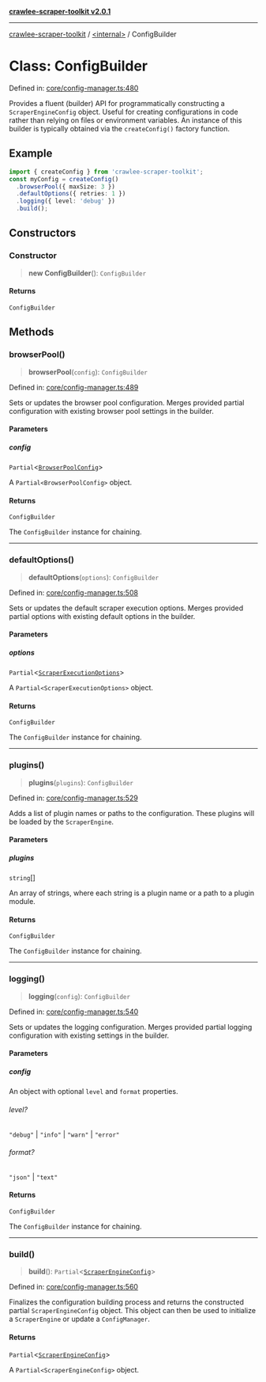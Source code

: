 [**crawlee-scraper-toolkit v2.0.1**](../../README.md)

***

[crawlee-scraper-toolkit](../../globals.md) / [\<internal\>](../README.md) / ConfigBuilder

# Class: ConfigBuilder

Defined in: [core/config-manager.ts:480](https://github.com/devalexanderdaza/crawlee-scraper-toolkit/blob/main/src/core/config-manager.ts#L480)

Provides a fluent (builder) API for programmatically constructing a `ScraperEngineConfig` object.
Useful for creating configurations in code rather than relying on files or environment variables.
An instance of this builder is typically obtained via the `createConfig()` factory function.

## Example

```ts
import { createConfig } from 'crawlee-scraper-toolkit';
const myConfig = createConfig()
  .browserPool({ maxSize: 3 })
  .defaultOptions({ retries: 1 })
  .logging({ level: 'debug' })
  .build();
```

## Constructors

### Constructor

> **new ConfigBuilder**(): `ConfigBuilder`

#### Returns

`ConfigBuilder`

## Methods

### browserPool()

> **browserPool**(`config`): `ConfigBuilder`

Defined in: [core/config-manager.ts:489](https://github.com/devalexanderdaza/crawlee-scraper-toolkit/blob/main/src/core/config-manager.ts#L489)

Sets or updates the browser pool configuration.
Merges provided partial configuration with existing browser pool settings in the builder.

#### Parameters

##### config

`Partial`\<[`BrowserPoolConfig`](../../interfaces/BrowserPoolConfig.md)\>

A `Partial<BrowserPoolConfig>` object.

#### Returns

`ConfigBuilder`

The `ConfigBuilder` instance for chaining.

***

### defaultOptions()

> **defaultOptions**(`options`): `ConfigBuilder`

Defined in: [core/config-manager.ts:508](https://github.com/devalexanderdaza/crawlee-scraper-toolkit/blob/main/src/core/config-manager.ts#L508)

Sets or updates the default scraper execution options.
Merges provided partial options with existing default options in the builder.

#### Parameters

##### options

`Partial`\<[`ScraperExecutionOptions`](../../interfaces/ScraperExecutionOptions.md)\>

A `Partial<ScraperExecutionOptions>` object.

#### Returns

`ConfigBuilder`

The `ConfigBuilder` instance for chaining.

***

### plugins()

> **plugins**(`plugins`): `ConfigBuilder`

Defined in: [core/config-manager.ts:529](https://github.com/devalexanderdaza/crawlee-scraper-toolkit/blob/main/src/core/config-manager.ts#L529)

Adds a list of plugin names or paths to the configuration.
These plugins will be loaded by the `ScraperEngine`.

#### Parameters

##### plugins

`string`[]

An array of strings, where each string is a plugin name or a path to a plugin module.

#### Returns

`ConfigBuilder`

The `ConfigBuilder` instance for chaining.

***

### logging()

> **logging**(`config`): `ConfigBuilder`

Defined in: [core/config-manager.ts:540](https://github.com/devalexanderdaza/crawlee-scraper-toolkit/blob/main/src/core/config-manager.ts#L540)

Sets or updates the logging configuration.
Merges provided partial logging configuration with existing settings in the builder.

#### Parameters

##### config

An object with optional `level` and `format` properties.

###### level?

`"debug"` \| `"info"` \| `"warn"` \| `"error"`

###### format?

`"json"` \| `"text"`

#### Returns

`ConfigBuilder`

The `ConfigBuilder` instance for chaining.

***

### build()

> **build**(): `Partial`\<[`ScraperEngineConfig`](../../interfaces/ScraperEngineConfig.md)\>

Defined in: [core/config-manager.ts:560](https://github.com/devalexanderdaza/crawlee-scraper-toolkit/blob/main/src/core/config-manager.ts#L560)

Finalizes the configuration building process and returns the constructed
partial `ScraperEngineConfig` object. This object can then be used to
initialize a `ScraperEngine` or update a `ConfigManager`.

#### Returns

`Partial`\<[`ScraperEngineConfig`](../../interfaces/ScraperEngineConfig.md)\>

A `Partial<ScraperEngineConfig>` object.

